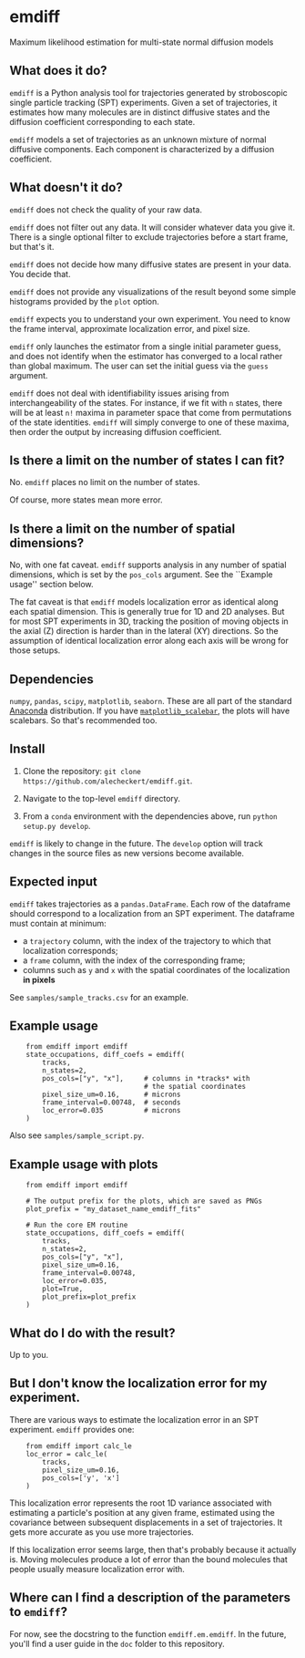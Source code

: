 # emdiff
Maximum likelihood estimation for multi-state normal diffusion models

## What does it do?

`emdiff` is a Python analysis tool for trajectories generated by 
stroboscopic single particle tracking (SPT) experiments. Given
a set of trajectories, it estimates how many molecules are in 
distinct diffusive states and the diffusion coefficient corresponding
to each state.

`emdiff` models a set of trajectories as an unknown mixture of 
normal diffusive components. Each component is characterized by 
a diffusion coefficient.

## What doesn't it do?

`emdiff` does not check the quality of your raw data.

`emdiff` does not filter out any data. It will consider whatever
data you give it. There is a single optional filter to exclude
trajectories before a start frame, but that's it.

`emdiff` does not decide how many diffusive states are present
in your data. You decide that.

`emdiff` does not provide any visualizations of the result beyond
some simple histograms provided by the `plot` option.

`emdiff` expects you to understand your own experiment. You need to
know the frame interval, approximate localization error, and pixel size.

`emdiff` only launches the estimator from a single initial parameter
guess, and does not identify when the estimator has converged to a 
local rather than global maximum. The user can set the initial guess
via the `guess` argument.

`emdiff` does not deal with identifiability issues arising from 
interchangeability of the states. For instance, if we fit 
with `n` states, there will be at least `n!` maxima in parameter space
that come from permutations of the state identities. `emdiff` will 
simply converge to one of these maxima, then order the output
by increasing diffusion coefficient.

## Is there a limit on the number of states I can fit?

No. `emdiff` places no limit on the number of states.

Of course, more states mean more error.

## Is there a limit on the number of spatial dimensions?

No, with one fat caveat. `emdiff` supports analysis in any
number of spatial dimensions, which is set by the `pos_cols`
argument. See the ``Example usage'' section below.

The fat caveat is that `emdiff` models localization error
as identical along each spatial dimension. This is generally true
for 1D and 2D analyses. But for most
SPT experiments in 3D, tracking the position of moving objects 
in the axial (Z) direction is harder than in the lateral
(XY) directions. So the assumption of identical
localization error along each axis will be wrong for those
setups.

## Dependencies

`numpy`, `pandas`, `scipy`, `matplotlib`, `seaborn`. These are all
part of the standard [Anaconda](https://www.anaconda.com/products/individual) distribution. If you have 
[`matplotlib_scalebar`](https://pypi.org/project/matplotlib-scalebar/), 
the plots will have scalebars. So that's recommended too.

## Install

1. Clone the repository: `git clone https://github.com/alecheckert/emdiff.git`. 

2. Navigate to the top-level `emdiff` directory.

3. From a `conda` environment with the dependencies above, run `python setup.py develop`. 

`emdiff` is likely to change in the future. The `develop` option 
will track changes in the source files as new versions become available.

## Expected input

`emdiff` takes trajectories as a `pandas.DataFrame`. Each row of 
the dataframe should correspond to a localization from an SPT
experiment. The dataframe must contain at minimum:

 - a `trajectory` column, with the index of the trajectory to which that localization corresponds;
 - a `frame` column, with the index of the corresponding frame;
 - columns such as `y` and `x` with the spatial coordinates of the localization **in pixels**

See `samples/sample_tracks.csv` for an example.

## Example usage
```
    from emdiff import emdiff
    state_occupations, diff_coefs = emdiff(
        tracks,
        n_states=2,
        pos_cols=["y", "x"],     # columns in *tracks* with 
                                 # the spatial coordinates
        pixel_size_um=0.16,      # microns
        frame_interval=0.00748,  # seconds
        loc_error=0.035          # microns
    )
```

Also see `samples/sample_script.py`. 

## Example usage with plots
```
    from emdiff import emdiff

    # The output prefix for the plots, which are saved as PNGs
    plot_prefix = "my_dataset_name_emdiff_fits"

    # Run the core EM routine
    state_occupations, diff_coefs = emdiff(
        tracks,
        n_states=2,
        pos_cols=["y", "x"],
        pixel_size_um=0.16,
        frame_interval=0.00748,
        loc_error=0.035,
        plot=True,
        plot_prefix=plot_prefix
    )
```

## What do I do with the result?

Up to you.

## But I don't know the localization error for my experiment.

There are various ways to estimate the localization
error in an SPT experiment. `emdiff` provides one:
```
    from emdiff import calc_le
    loc_error = calc_le(
        tracks, 
        pixel_size_um=0.16,
        pos_cols=['y', 'x']
    )
```

This localization error represents the root 1D variance associated 
with estimating a particle's position at any given frame,
estimated using the covariance between subsequent displacements in 
a set of trajectories. It gets more accurate as you use more 
trajectories.

If this localization error seems large, then that's probably 
because it actually is. Moving molecules produce a lot of error
than the bound molecules that people usually measure localization
error with.

## Where can I find a description of the parameters to `emdiff`?

For now, see the docstring to the function `emdiff.em.emdiff`. 
In the future, you'll find a user guide in the `doc` folder to 
this repository.


